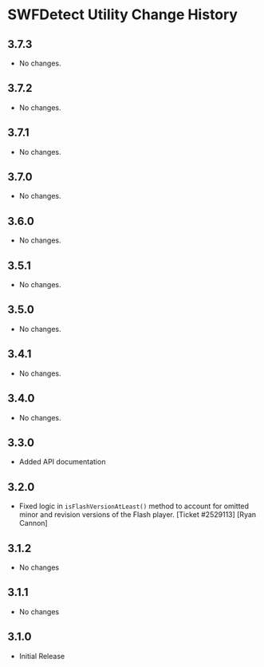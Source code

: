 SWFDetect Utility Change History
================================

3.7.3
-----

* No changes.

3.7.2
-----

* No changes.

3.7.1
-----

* No changes.


3.7.0
-----

* No changes.

3.6.0
-----

* No changes.

3.5.1
-----

* No changes.

3.5.0
-----

* No changes.

3.4.1
-----

* No changes.

3.4.0
-----

* No changes.

3.3.0
-----

* Added API documentation

3.2.0
-----

*	Fixed logic in `isFlashVersionAtLeast()` method to account for omitted minor
  and revision versions of the Flash player. [Ticket #2529113] [Ryan Cannon]

3.1.2
-----

* No changes

3.1.1
-----

* No changes

3.1.0
-----

* Initial Release
